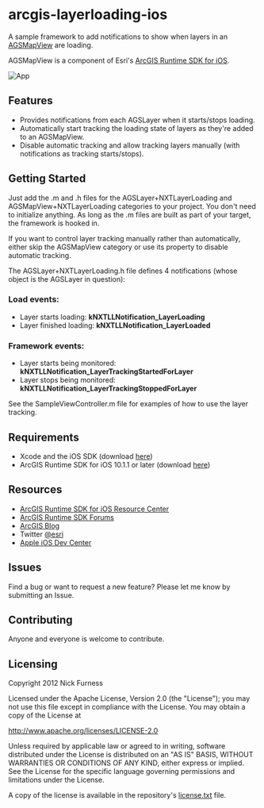 arcgis-layerloading-ios
=======================

A sample framework to add notifications to show when layers in an [AGSMapView](http://resources.arcgis.com/en/help/runtime-ios-sdk/apiref/index.htm) are loading.

AGSMapView is a component of Esri's [ArcGIS Runtime SDK for iOS](http://resources.arcgis.com/en/help/runtime-ios-sdk/concepts/#//00pw00000003000000).

![App](https://raw.github.com/nixta/arcgis-layerloading-ios/master/arcgis-layerloading-ios.jpg)

## Features
* Provides notifications from each AGSLayer when it starts/stops loading.
* Automatically start tracking the loading state of layers as they're added to an AGSMapView.
* Disable automatic tracking and allow tracking layers manually (with notifications as tracking starts/stops).

## Getting Started
Just add the .m and .h files for the AGSLayer+NXTLayerLoading and AGSMapView+NXTLayerLoading categories to your project. You don't need to initialize anything. As long as the .m files are built as part of your target, the framework is hooked in.

If you want to control layer tracking manually rather than automatically, either skip the AGSMapView category or use its property to disable automatic tracking.

The AGSLayer+NXTLayerLoading.h file defines 4 notifications (whose object is the AGSLayer in question):

### Load events:
* Layer starts loading: **kNXTLLNotification_LayerLoading**
* Layer finished loading: **kNXTLLNotification_LayerLoaded**

### Framework events:
* Layer starts being monitored: **kNXTLLNotification_LayerTrackingStartedForLayer**
* Layer stops being monitored: **kNXTLLNotification_LayerTrackingStoppedForLayer**

See the SampleViewController.m file for examples of how to use the layer tracking.

## Requirements

* Xcode and the iOS SDK (download [here](https://developer.apple.com/xcode/))
* ArcGIS Runtime SDK for iOS 10.1.1 or later (download [here](http://www.esri.com/apps/products/download/index.cfm?fuseaction=download.all#ArcGIS_Runtime_SDK_for_iOS))

## Resources

* [ArcGIS Runtime SDK for iOS Resource Center](http://resources.arcgis.com/en/help/runtime-ios-sdk/concepts/#//00pw00000003000000)
* [ArcGIS Runtime SDK Forums](http://forums.arcgis.com/forums/78-ArcGIS-Runtime-SDK-for-iOS)
* [ArcGIS Blog](http://blogs.esri.com/esri/arcgis/)
* Twitter [@esri](http://twitter.com/esri)
* [Apple iOS Dev Center](https://developer.apple.com/devcenter/ios/index.action)

## Issues

Find a bug or want to request a new feature?  Please let me know by submitting an Issue.

## Contributing

Anyone and everyone is welcome to contribute. 

## Licensing
Copyright 2012 Nick Furness

Licensed under the Apache License, Version 2.0 (the "License");
you may not use this file except in compliance with the License.
You may obtain a copy of the License at

   http://www.apache.org/licenses/LICENSE-2.0

Unless required by applicable law or agreed to in writing, software
distributed under the License is distributed on an "AS IS" BASIS,
WITHOUT WARRANTIES OR CONDITIONS OF ANY KIND, either express or implied.
See the License for the specific language governing permissions and
limitations under the License.

A copy of the license is available in the repository's [license.txt](https://raw.github.com/nixta/arcgis-layerloading-ios/master/license.txt) file.
